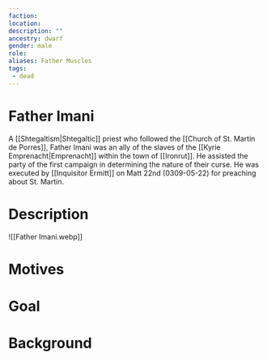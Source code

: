 ```yaml
---
faction:
location:
description: ""
ancestry: dwarf
gender: male
role: 
aliases: Father Muscles
tags:
 - dead
---
```

# Father Imani

A [[Shtegaltism|Shtegaltic]] priest who followed the [[Church of St. Martin de Porres]], Father Imani was an ally of the slaves of the [[Kyrie Emprenacht|Emprenacht]] within the town of [[Ironrut]]. He assisted the party of the first campaign in determining the nature of their curse. He was executed by [[Inquisitor Ermitt]] on Matt 22nd (0309-05-22) for preaching about St. Martin. 
# Description
![[Father Imani.webp]]

# Motives



# Goal



# Background